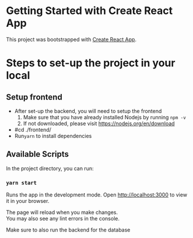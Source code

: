 # Getting Started with Create React App

This project was bootstrapped with [Create React App](https://github.com/facebook/create-react-app).

# Steps to set-up the project in your local

## Setup frontend

- After set-up the backend, you will need to setup the frontend
  1. Make sure that you have already installed Nodejs by running `npm -v`
  2. If not downloaded, please visit https://nodejs.org/en/download
- #cd ./frontend/
- Run`yarn` to install dependencies

## Available Scripts

In the project directory, you can run:

### `yarn start`

Runs the app in the development mode.
Open [http://localhost:3000](http://localhost:3000) to view it in your browser.

The page will reload when you make changes.\
You may also see any lint errors in the console.

Make sure to also run the backend for the database
